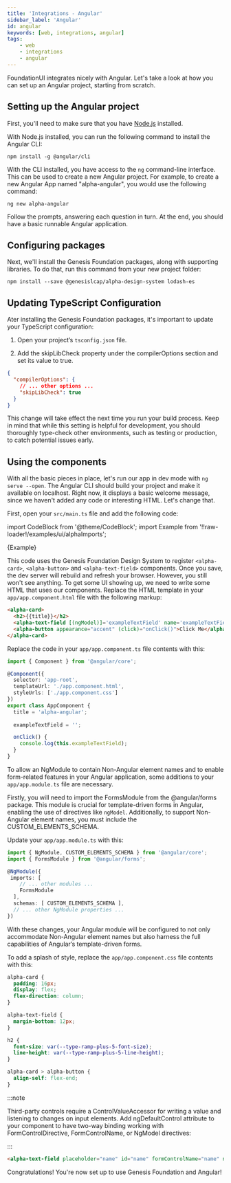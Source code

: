 ```yaml
---
title: 'Integrations - Angular'
sidebar_label: 'Angular'
id: angular
keywords: [web, integrations, angular]
tags:
    - web
    - integrations
    - angular
---
```


FoundationUI integrates nicely with Angular. Let's take a look at how you can set up an Angular project, starting from scratch.

## Setting up the Angular project

First, you'll need to make sure that you have [Node.js](https://nodejs.org/) installed. 

With Node.js installed, you can run the following command to install the Angular CLI:

```shell
npm install -g @angular/cli
```

With the CLI installed, you have access to the `ng` command-line interface. This can be used to create a new Angular project. For example, to create a new Angular App named "alpha-angular", you would use the following command:

```shell
ng new alpha-angular
```

Follow the prompts, answering each question in turn. At the end, you should have a basic runnable Angular application.

## Configuring packages

Next, we'll install the Genesis Foundation packages, along with supporting libraries. To do that, run this command from your new project folder:

```shell
npm install --save @genesislcap/alpha-design-system lodash-es
```

## Updating TypeScript Configuration

Ater installing the Genesis Foundation packages, it's important to update your TypeScript configuration: 

1. Open your project’s `tsconfig.json` file.

2. Add the skipLibCheck property under the compilerOptions section and set its value to true.

```json
{
  "compilerOptions": {
    // ... other options ...
    "skipLibCheck": true
  }
}
```

This change will take effect the next time you run your build process. Keep in mind that while this setting is helpful for development, you should thoroughly type-check other environments, such as testing or production, to catch potential issues early.

## Using the components

With all the basic pieces in place, let's run our app in dev mode with `ng serve --open`. The Angular CLI should build your project and make it available on localhost. Right now, it displays a basic welcome message, since we haven't added any code or interesting HTML. Let's change that.

First, open your `src/main.ts` file and add the following code:


import CodeBlock from '@theme/CodeBlock';
import Example from '!!raw-loader!/examples/ui/alphaImports';

<CodeBlock className="language-ts">{Example}</CodeBlock>

This code uses the Genesis Foundation Design System to register `<alpha-card>`, `<alpha-button>` and `<alpha-text-field>` components. Once you save, the dev server will rebuild and refresh your browser. However, you still won't see anything. To get some UI showing up, we need to write some HTML that uses our components. Replace the HTML template in your `app/app.component.html` file with the following markup:

```html
<alpha-card>
  <h2>{{title}}</h2>
  <alpha-text-field [(ngModel)]='exampleTextField' name='exampleTextField' ngDefaultControl placeholder="Enter Some Text"></alpha-text-field>
  <alpha-button appearance="accent" (click)="onClick()">Click Me</alpha-button>
</alpha-card>
```

Replace the code in your `app/app.component.ts` file contents with this:

```ts
import { Component } from '@angular/core';

@Component({
  selector: 'app-root',
  templateUrl: './app.component.html',
  styleUrls: ['./app.component.css']
})
export class AppComponent {
  title = 'alpha-angular';
  
  exampleTextField = '';

  onClick() {
    console.log(this.exampleTextField);
  }
}
```

To allow an NgModule to contain Non-Angular element names and to enable form-related features in your Angular application, some additions to your `app/app.module.ts` file are necessary.

Firstly, you will need to import the FormsModule from the @angular/forms package. This module is crucial for template-driven forms in Angular, enabling the use of directives like `ngModel`.
Additionally, to support Non-Angular element names, you must include the CUSTOM_ELEMENTS_SCHEMA.

Update your `app/app.module.ts` with this:

```ts 
import { NgModule, CUSTOM_ELEMENTS_SCHEMA } from '@angular/core';
import { FormsModule } from '@angular/forms';

@NgModule({  
 imports: [
    // ... other modules ...
    FormsModule
  ],
  schemas: [ CUSTOM_ELEMENTS_SCHEMA ],
  // ... other NgModule properties ...
}) 
```
With these changes, your Angular module will be configured to not only accommodate Non-Angular element names but also harness the full capabilities of Angular’s template-driven forms.

To add a splash of style, replace the `app/app.component.css` file contents with this:

```css
alpha-card {
  padding: 16px;
  display: flex;
  flex-direction: column;
}

alpha-text-field {
  margin-bottom: 12px;
}

h2 {
  font-size: var(--type-ramp-plus-5-font-size);
  line-height: var(--type-ramp-plus-5-line-height);
}

alpha-card > alpha-button {
  align-self: flex-end;
}
```

:::note

Third-party controls require a ControlValueAccessor for writing a value and listening to changes on input elements. Add ngDefaultControl attribute to your component to have two-way binding working with FormControlDirective, FormControlName, or NgModel directives:

:::

```html
<alpha-text-field placeholder="name" id="name" formControlName="name" ngDefaultControl></alpha-text-field>
```

Congratulations! You're now set up to use Genesis Foundation and Angular!
